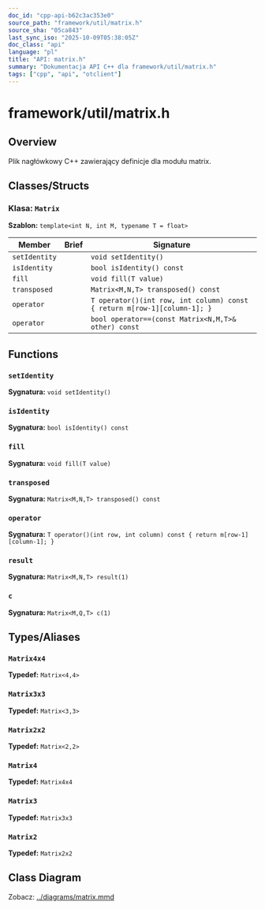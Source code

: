 ```yaml
---
doc_id: "cpp-api-b62c3ac353e0"
source_path: "framework/util/matrix.h"
source_sha: "05ca843"
last_sync_iso: "2025-10-09T05:38:05Z"
doc_class: "api"
language: "pl"
title: "API: matrix.h"
summary: "Dokumentacja API C++ dla framework/util/matrix.h"
tags: ["cpp", "api", "otclient"]
---
```


# framework/util/matrix.h

## Overview

Plik nagłówkowy C++ zawierający definicje dla modułu matrix.

## Classes/Structs

### Klasa: `Matrix`

**Szablon:** `template<int N, int M, typename T = float>`

| Member | Brief | Signature |
|--------|-------|-----------|
| `setIdentity` |  | `void setIdentity()` |
| `isIdentity` |  | `bool isIdentity() const` |
| `fill` |  | `void fill(T value)` |
| `transposed` |  | `Matrix<M,N,T> transposed() const` |
| `operator` |  | `T operator()(int row, int column) const { return m[row-1][column-1]; }` |
| `operator` |  | `bool operator==(const Matrix<N,M,T>& other) const` |

## Functions

### `setIdentity`

**Sygnatura:** `void setIdentity()`

### `isIdentity`

**Sygnatura:** `bool isIdentity() const`

### `fill`

**Sygnatura:** `void fill(T value)`

### `transposed`

**Sygnatura:** `Matrix<M,N,T> transposed() const`

### `operator`

**Sygnatura:** `T operator()(int row, int column) const { return m[row-1][column-1]; }`

### `result`

**Sygnatura:** `Matrix<M,N,T> result(1)`

### `c`

**Sygnatura:** `Matrix<M,Q,T> c(1)`

## Types/Aliases

### `Matrix4x4`

**Typedef:** `Matrix<4,4>`

### `Matrix3x3`

**Typedef:** `Matrix<3,3>`

### `Matrix2x2`

**Typedef:** `Matrix<2,2>`

### `Matrix4`

**Typedef:** `Matrix4x4`

### `Matrix3`

**Typedef:** `Matrix3x3`

### `Matrix2`

**Typedef:** `Matrix2x2`

## Class Diagram

Zobacz: [../diagrams/matrix.mmd](../diagrams/matrix.mmd)
